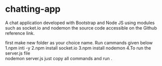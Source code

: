 # chatting-app
A chat application developed with Bootstrap and Node JS using modules such as socket.io and nodemon the source code accessible on the Github reference link.

first make new folder as your choice name.
Run cammands given below
1.npm inti -y
2.npm install socket.io
3.npm install nodemon
4.To run the server.js file  
    nodemon server.js
just copy all commands and run .
